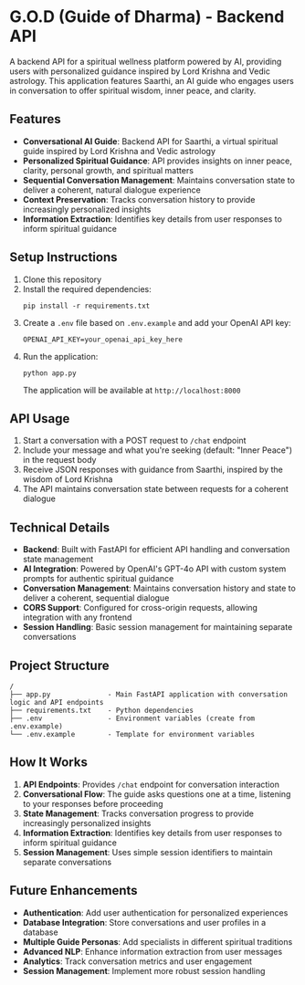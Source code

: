 # G.O.D (Guide of Dharma) - Backend API

A backend API for a spiritual wellness platform powered by AI, providing users with personalized guidance inspired by Lord Krishna and Vedic astrology. This application features Saarthi, an AI guide who engages users in conversation to offer spiritual wisdom, inner peace, and clarity.

## Features

- **Conversational AI Guide**: Backend API for Saarthi, a virtual spiritual guide inspired by Lord Krishna and Vedic astrology
- **Personalized Spiritual Guidance**: API provides insights on inner peace, clarity, personal growth, and spiritual matters
- **Sequential Conversation Management**: Maintains conversation state to deliver a coherent, natural dialogue experience
- **Context Preservation**: Tracks conversation history to provide increasingly personalized insights
- **Information Extraction**: Identifies key details from user responses to inform spiritual guidance

## Setup Instructions

1. Clone this repository
2. Install the required dependencies:
   ```
   pip install -r requirements.txt
   ```
3. Create a `.env` file based on `.env.example` and add your OpenAI API key:
   ```
   OPENAI_API_KEY=your_openai_api_key_here
   ```
4. Run the application:
   ```
   python app.py
   ```
   The application will be available at `http://localhost:8000`

## API Usage

1. Start a conversation with a POST request to `/chat` endpoint
2. Include your message and what you're seeking (default: "Inner Peace") in the request body
3. Receive JSON responses with guidance from Saarthi, inspired by the wisdom of Lord Krishna
4. The API maintains conversation state between requests for a coherent dialogue

## Technical Details

- **Backend**: Built with FastAPI for efficient API handling and conversation state management
- **AI Integration**: Powered by OpenAI's GPT-4o API with custom system prompts for authentic spiritual guidance
- **Conversation Management**: Maintains conversation history and state to deliver a coherent, sequential dialogue
- **CORS Support**: Configured for cross-origin requests, allowing integration with any frontend
- **Session Handling**: Basic session management for maintaining separate conversations

## Project Structure

```
/
├── app.py              - Main FastAPI application with conversation logic and API endpoints
├── requirements.txt    - Python dependencies
├── .env                - Environment variables (create from .env.example)
└── .env.example        - Template for environment variables
```

## How It Works

1. **API Endpoints**: Provides `/chat` endpoint for conversation interaction
2. **Conversational Flow**: The guide asks questions one at a time, listening to your responses before proceeding
3. **State Management**: Tracks conversation progress to provide increasingly personalized insights
4. **Information Extraction**: Identifies key details from user responses to inform spiritual guidance
5. **Session Management**: Uses simple session identifiers to maintain separate conversations

## Future Enhancements

- **Authentication**: Add user authentication for personalized experiences
- **Database Integration**: Store conversations and user profiles in a database
- **Multiple Guide Personas**: Add specialists in different spiritual traditions
- **Advanced NLP**: Enhance information extraction from user messages
- **Analytics**: Track conversation metrics and user engagement
- **Session Management**: Implement more robust session handling
